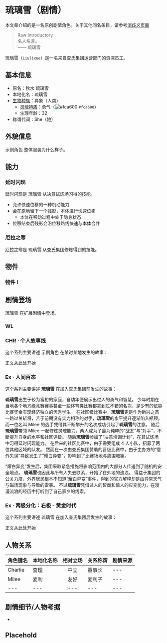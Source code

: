 # 琉璃雪（剧情）

<!-- 如果你需要编写一名具有不同功能的同名角色，请使用下面的文段跳转到相应的消歧义页面 -->
本文章介绍的是一名原创剧情角色。关于其他同名条目，请参考[消歧义页面](../Disambiguation/.example.md)

<!-- 这是角色的引言，如果你设定的角色源自于其他国家或地区，请编写一段对应语言的名言并附上中文翻译；若你设定的角色源自中国，则只需要编写中文 -->
> Raw Introductory  
> 名人名言。  
> —— 琉璃雪

琉璃雪（`Liulixue`）是一名来自查氏集团运营部门的资深员工。

## 基本信息
- 原名：秋水 琉璃雪  
- 本地化名：琉璃雪  
- [生物种族](../Concept/Bioethnic.md)：异象（人类）  
  - [灵魂特质](../Concept/Soul.md)：勇气（![#fca600](https://via.placeholder.com/12/fca600/000000?text=+) `#fca600`）  
  - 生理年龄：32  
- 称谓代词：She（她）

<!-- 这是角色的基本外貌特征，方便后期制作模型 -->
## 外貌信息
示例角色 整体服装为什么样子。

<!-- 这是角色在剧情中所获得的技能，可自由创作 -->
## 能力

### 延时闪现
延时闪现是 琉璃雪 从决意试炼场习得的技能。  
- 允许快速位移的一种机动能力
- 会在原地留下一个残影，本体进行快速位移
  - 本体在移动过程中处于隐身状态
- 位移结束后残影会沿位移路线快速与本体合并

### 厄拉之寒
厄拉之寒是 琉璃雪 从查氏集团修炼得到的技能。

<!-- 这是角色在剧情中获得的物件，可自由创作 -->
## 物件

### 物件 I

<!-- 这是角色在剧情故事线中的简短故事 -->
## 剧情登场

琉璃雪 在扩展剧情中登场。

<!-- 世界剧情，目前还未构思完毕，暂时不需要写 -->
### WL

<!-- 个人剧情，在此处写下专属于这一个角色的传奇故事 -->
### CHR · 个人故事线
这个系列主要讲述 示例角色 在某时某地发生的故事：

正文从此处开始
### Ex · 人间百态
这个系列主要讲述 **琉璃雪** 在加入查氏集团前发生的故事：

**琉璃雪**出生于较为富裕的家庭，自幼年便展示出过人的勇气和智慧。
少年时期在当地各个地方级竞赛赛事甚至一些体育类比赛都拿到过不错的名次，是少有的依靠比赛奖金实现经济独立的优秀学生。
在社区级比赛中，**琉璃雪**更是作为新兴之苗一路过关斩将，苦于前期没有实力相称的对手，**琉璃雪**的水平提升逐渐陷入瓶颈。
而一位名叫 Milee 的选手凭借其不断攀升的名次成功引起了**琉璃雪**的注意。
随后**琉璃雪**带领 Milee 一起修炼灵魂能力，两人成为了最为纯粹的“战友”与“对手”，不断提升自身的水平和社区评级。
随后**琉璃雪**参加了“决意培训计划”，在其试炼场中习得延时闪现能力。
在后来的社区比赛中，由于需要组成 4 人小队，招募了两位其他区域的队友。
然而在一次由查氏集团赞助的晋级比赛中，由于主办方的“意外失误”导致发生了“耀白异变”，影响到了比赛场地与周围城镇。

“耀白异变”发生后，集团采取紧急措施将影响范围内的大部分人传送到了随机的安全地点。
**琉璃雪**也因此与所有人失去联系，开始了在外地的流浪。
得益于集团的公关力度，外界居民根本不知道“耀白异变”事件，得到的官方解释却是由异常天气与磁场现象与导致的雷暴。
不过**琉璃雪**凭借过人的智商和惊人的应变能力，在漫漫流浪的经历中打听到了自己家乡的线索。

### Ex · 两极分化：右极 - 黄金时代
这个系列主要讲述 琉璃雪 在加入查氏集团后发生的故事：

正文从此处开始



<!-- 
这是角色与其他角色的关系简介表，按需填写，如未规划可不写
角色键名需使用英语；
相对立场请从以下词语中选择：友好、中立、敌对、变量、未知 -->
## 人物关系
|角色键名|本地化名称|相对立场|关系称谓|剧情来源|
|---|---|:---:|---|---|
|Charlie|查理|中立|董事长|---|
|Milee|麦利|友好|麦利子|---|
|---|---|:---:|---|---|

<!-- 这是角色需要考虑的细节部分，先行写出有助于为剧情做铺垫 -->
## 剧情细节/人物考据
- 
<!-- 自定义标题 -->
## Placehold